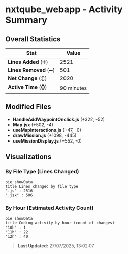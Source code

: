 # nxtqube_webapp - Activity Summary 

## Overall Statistics

| Stat                   | Value                                                             |
| ---------------------- | ----------------------------------------------------------------- |
| **Lines Added** (➕)   | 2521                                          |
| **Lines Removed** (➖) | 501                                        |
| **Net Change** (↕)    | 2020                |
| **Active Time** (⌚)   | 90 minutes |


## Modified Files
- **HandleAddWaypointOnclick.js** (+322, -52)
- **Map.jsx** (+502, -4)
- **useMapInteractions.js** (+47, -0)
- **drawMission.js** (+1098, -445)
- **useMissionDisplay.js** (+552, -0)

## Visualizations

### By File Type (Lines Changed)

```mermaid
pie showData
title Lines changed by file type
".js" : 2516
".jsx" : 506
```

### By Hour (Estimated Activity Count)

```mermaid
pie showData
title Coding activity by hour (count of changes)
"10h" : 1
"11h" : 22
"12h" : 40
```


> **Last Updated:** 27/07/2025, 13:02:07